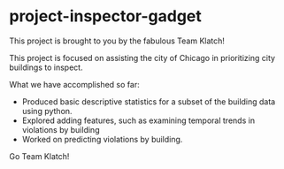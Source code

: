 # project-inspector-gadget

This project is brought to you by the fabulous Team Klatch!

This project is focused on assisting the city of Chicago in prioritizing city buildings to inspect.

What we have accomplished so far:
* Produced basic descriptive statistics for a subset of the building data using python.
* Explored adding features, such as examining temporal trends in violations by building
* Worked on predicting violations by building.

Go Team Klatch!